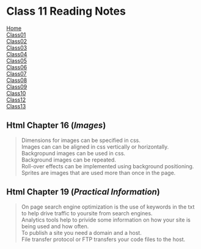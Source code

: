 # **Class 11 Reading Notes**

[Home](README.md)  
[Class01](Class01.md)  
[Class02](Class02.md)  
[Class03](Class03.md)  
[Class04](Class04.md)  
[Class05](Class05.md)  
[Class06](Class06.md)  
[Class07](Class07.md)  
[Class08](Class08.md)  
[Class09](Class09.md)  
[Class10](class10.md)  
[Class12](Class12.md)  
[Class13](Class13.md)  

## Html Chapter 16 (*Images*)

> Dimensions for images can be specified in css.  
> Images can can be aligned in css vertically or horizontally.  
> Backgropund images can be used in css.  
> Background images can be repeated.  
> Roll-over effects can be implemented using background positioning.  
> Sprites are images that are used more than once in the page.  

## Html Chapter 19 (*Practical Information*)

> On page search engine optimization is the use of keywords in the txt to help drive traffic to yoursite from search engines.  
> Analytics tools help to privide some information on how your site is being used and how often.  
> To publish a site you need a domain and a host.  
> File transfer protocol or FTP transfers your code files to the host.  
